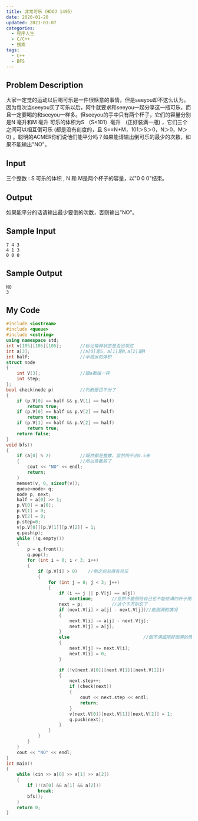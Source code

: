 ```yaml
---
title: 非常可乐（HDOJ 1495）
date: 2020-01-20
updated: 2021-03-07
categories:
  - 程序人生
  - C/C++
  - 搜索
tags:
  - C++
  - BFS
---
```


## Problem Description 

大家一定觉的运动以后喝可乐是一件很惬意的事情，但是seeyou却不这么认为。因为每次当seeyou买了可乐以后，阿牛就要求和seeyou一起分享这一瓶可乐，而且一定要喝的和seeyou一样多。但seeyou的手中只有两个杯子，它们的容量分别是N 毫升和M 毫升 可乐的体积为S （S<101）毫升　(正好装满一瓶) ，它们三个之间可以相互倒可乐 (都是没有刻度的，且 S==N+M，101＞S＞0，N＞0，M＞0) 。聪明的ACMER你们说他们能平分吗？如果能请输出倒可乐的最少的次数，如果不能输出"NO"。

##  Input

三个整数 : S 可乐的体积 , N 和 M是两个杯子的容量，以"0 0 0"结束。 

## Output

如果能平分的话请输出最少要倒的次数，否则输出"NO"。 

## Sample Input 

```
7 4 3
4 1 3
0 0 0
```

## Sample Output 

```
NO
3
```

## My Code

```cpp
#include <iostream>
#include <queue>
#include <cstring>
using namespace std;
int v[105][105][105];       //标记每种状态是否出现过
int a[3];                   //a[0]是S，a[1]是N,a[2]是M
int half;                   //半瓶水的体积
struct node
{
    int V[3];               //跟a数组一样
    int step;
};
bool check(node p)          //判断是否平分了
{
    if (p.V[0] == half && p.V[1] == half)
        return true;
    if (p.V[0] == half && p.V[2] == half)
        return true;
    if (p.V[1] == half && p.V[2] == half)
        return true;
    return false;
}
void bfs()
{
    if (a[0] % 2)           //既然都是整数，显然倒不出0.5来
    {                       //所以奇数剪了
        cout << "NO" << endl;
        return;
    }
    memset(v, 0, sizeof(v));
    queue<node> q;
    node p, next;
    half = a[0] >> 1;
    p.V[0] = a[0];
    p.V[1] = 0;
    p.V[2] = 0;
    p.step=0;
    v[p.V[0]][p.V[1]][p.V[2]] = 1;
    q.push(p);
    while (!q.empty())
    {
        p = q.front();
        q.pop();
        for (int i = 0; i < 3; i++)
        {
            if (p.V[i] > 0)    //倒之前总得有可乐
            {
                for (int j = 0; j < 3; j++)
                {
                    if (i == j || p.V[j] == a[j])
                        continue;       //显然不能倒给自己也不能给满的杯子倒
                    next = p;           //这个千万别忘了
                    if (next.V[i] > a[j] - next.V[j])//能倒满的情况
                    {
                        next.V[i] -= a[j] - next.V[j];
                        next.V[j] = a[j];
                    }
                    else                            //倒不满或刚好倒满的情况
                    {
                        next.V[j] += next.V[i];
                        next.V[i] = 0;
                    }

                    if (!v[next.V[0]][next.V[1]][next.V[2]])
                    {
                        next.step++;
                        if (check(next))
                        {
                            cout << next.step << endl;
                            return;
                        }
                        v[next.V[0]][next.V[1]][next.V[2]] = 1;
                        q.push(next);
                    }
                }
            }
        }
    }
    cout << "NO" << endl;
}
int main()
{
    while (cin >> a[0] >> a[1] >> a[2])
    {
        if (!(a[0] && a[1] && a[2]))
            break;
        bfs();
    }
    return 0;
}
```
